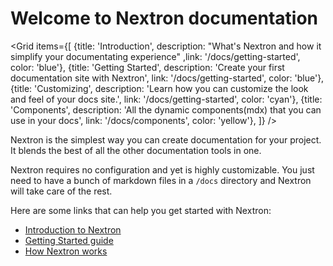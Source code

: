# Welcome to Nextron documentation

<Grid
items={[
{title: 'Introduction', description: "What's Nextron and how it simplify your documentating experience" ,link: '/docs/getting-started', color: 'blue'},
{title: 'Getting Started', description: 'Create your first documentation site with Nextron', link: '/docs/getting-started', color: 'blue'},
{title: 'Customizing', description: 'Learn how you can customize the look and feel of your docs site.', link: '/docs/getting-started', color: 'cyan'},
{title: 'Components', description: 'All the dynamic components(mdx) that you can use in your docs', link: '/docs/components', color: 'yellow'},
]}
/>

Nextron is the simplest way you can create documentation for your project. It blends the best of all the other documentation tools in one.

Nextron requires no configuration and yet is highly customizable. You just need to have a bunch of markdown files in a `/docs` directory and Nextron will take care of the rest.

Here are some links that can help you get started with Nextron:

- [Introduction to Nextron](/docs/introduction)
- [Getting Started guide](/docs/getting-started)
- [How Nextron works](/docs/how-nextron-works)
